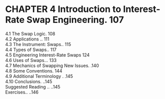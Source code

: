 # CHAPTER 4 Introduction to Interest-Rate Swap Engineering. 107  

4.1 The Swap Logic. 108   
4.2 Applications .. 111   
4.3 The Instrument: Swaps.. 115   
4.4 Types of Swaps.. 117   
4.5 Engineering Interest-Rate Swaps 124   
4.6 Uses of Swaps... 133   
4.7 Mechanics of Swapping New Issues. .140   
4.8 Some Conventions. 144   
4.9 Additional Terminology . .145   
4.10 Conclusions. ..145   
Suggested Reading .. ..145   
Exercises.. ..146  

